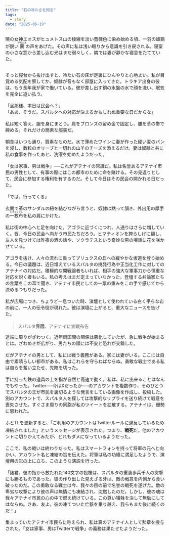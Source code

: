 ```yaml
---
title: "石の冷たさを知る"
tags:
  - story
date: "2025-06-19"
---
```

暁の女神エオスがヒュメトス山の稜線を淡い薔薇色に染め始める頃、一羽の雄鶏が鋭い<ruby>鬨<rt>かちどき</rt></ruby>の声をあげた。その声に私は浅い眠りから意識を引き戻される。寝室の小さな窓から差し込む光はまだ弱々しく、隣では妻が静かな寝息をたてていた。<br>

<!--more-->

<br>
そっと寝台から抜け出すと、冷たい石の床が足裏にひんやりと心地よい。私が目覚める気配を察してか、奴隷が音もなく部屋に入ってきた。トラキア出身の彼は、もう長年我が家で働いている。彼が差し出す銅の水盤の水で顔を洗い、眠気を完全に追い払う。<br>
<br>
「旦那様、本日は民会へ？」<br>
「ああ、そうだ。スパルタへの対応が決まるかもしれぬ重要な日だからな」<br>
<br>
私は短く答え、服を身にまとう。肩をブロンズの留め金で固定し、腰を革の帯で締める。それだけの簡素な服装だ。<br>
<br>
朝食はいつも通り、質素なものだ。水で薄めたワインに妻が作った硬い麦のパンを浸し、数粒のオリーブと一切れの山羊のチーズを添えるだけ。妻は奴隷と共に私の食事を作ったあと、洗濯を始めたようだった。<br>
<br>
「女は家事、男は戦争」──これがアテナイの常識だ。私は名誉あるアテナイ市民の男性として、有事の際にはこの都市のために命を賭ける。その見返りとして、民会に参加する権利を有するのだ。そして今日はその民会の開かれる日だった。<br>
<br>
「では、行ってくる」<br>
<br>
玄関で革のサンダルの紐を結びながら言うと、奴隷は黙って頷き、外出用の厚手の<ruby>一枚布<rt>ヒマティオン</rt></ruby>を私の肩にかけた。<br>
<br>
私は街の中心へと足を向けた。アゴラに近づくにつれ、人通りはさらに増していく。皆、今日の民会へ向かう市民たちだろう。ヒマティオンを誇らしげに翻し、友人を見つけては昨夜の酒の話や、ソクラテスという奇妙な男の噂話に花を咲かせている。<br>
<br>
アゴラを抜け、人々の流れに乗ってプリュクスの丘への緩やかな坂道を登り始める。今日の議題は、近日増えているスパルタの挑発行為や正当化工作に対してのアテナイの対応だ。積極的な開戦論者もいれば、相手の強大な軍事力から慎重な対応を説く者もいる。私の考えはまだ定まっていなかった。登壇する弁論家たちの言葉をこの耳で聞き、アテナイ市民としての一票の重みをこの手で感じてから決めるつもりだった。<br>
<br>
私が広場につき、ちょうど一息ついた時、演壇として使われている白く平らな岩の前に、一人の伝令役が現れた。彼は演壇に上がると、重大なニュースを告げた。<br>

 > スパルタ<strong><ruby>界隈<rt>・・</rt></ruby></strong>、アテナイに宣戦布告<br>

途端に周りがざわつく。近年両国間の関係は悪化していたが、急に戦争が始まるとは。ざわめきが広がり、男たちの顔には不安と恐れが交錯した。<br>
<br>
だがアテナイの男として、私には戦う義務がある。家には妻がいる。ここには自由で素晴らしい都市がある。私はこれらを守らねばならぬ。勇敢な戦士である私は自らを奮い立たせ、先陣を切った。<br>
<br>
手に持った鉄の道具の上を指が自然と高速で動く。私は、私に出来ることはなんでもやった。Twitter──今はXだったか──のアカウントを複数作り、そのひとつでスパルタの王が市民を裏切るような発言をしている画像を作成し、投稿した。別のアカウントで、スパルタ人を探しては攻撃的なリプライを送り続けて戦意を喪失させた。すぐさま周りの同胞が私のツイートを拡散する。アテナイは、優勢に思われた。<br>
<br>
ふとTLを更新すると、「ご利用のアカウントはTwitterルールに違反しているため凍結されました」というメッセージが表示された。つまり、<strong><ruby>戦死<rt>・・</rt></ruby></strong>だ。他のアカウントに切りかえてみたが、どれもダメになっているようだった。<br>
<br>
ここで、私の戦いは終わりだった。私はスマートフォンを持って将軍の元へと向かい、アカウント名と凍結の旨を伝えた。将軍は私の功績に満足したようで、演壇用の岩の上に立ち、このような演説を行った。<br>
<br>
「諸君、彼の指から放たれた140文字の投槍は、スパルタの重装歩兵千人の突撃にも勝るものであった。彼の作り出した見えざる牙は、敵の戦意を内側から食い破ったのだ。この勇敢なる戦士は今、我々の目の前で名誉の戦死を遂げた。敵の卑劣な攻撃により彼の声は無情にも凍結され、沈黙したのだ。しかし、彼の魂は我々アテナイ市民の心の中で燃え続けている。この尊い犠牲を決して無駄にしてはならぬ。さあ、友よ。彼の凍てついた亡骸を乗り越え、我らもまた後に続くのだ！」<br>
<br>
集まっていたアテナイ市民らに称えられ、私は真のアテナイ人として勲章を授与された。「女は家事、男はTwitterで戦争」の義務は果たせたようだった。<br>
<br>
